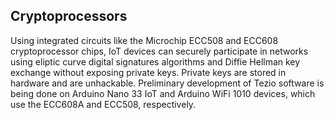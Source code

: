 ## Cryptoprocessors

Using integrated circuits like the Microchip ECC508 and ECC608 cryptoprocessor chips, IoT devices can securely participate in networks using eliptic curve digital signatures algorithms and Diffie Hellman key exchange without exposing private keys. Private keys are stored in hardware and are unhackable. Preliminary development of Tezio software is being done on Arduino Nano 33 IoT and Arduino WiFi 1010 devices, which use the ECC608A and ECC508, respectively. 
